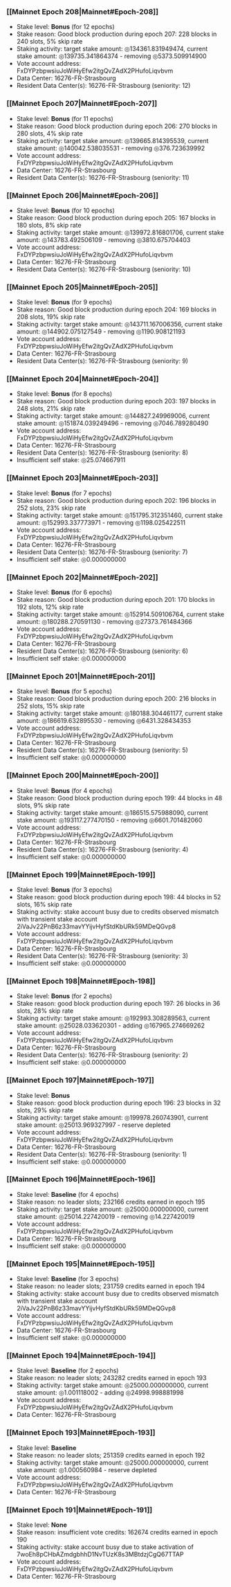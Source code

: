 ### [[Mainnet Epoch 208|Mainnet#Epoch-208]]
* Stake level: **Bonus** (for 12 epochs)
* Stake reason: Good block production during epoch 207: 228 blocks in 240 slots, 5% skip rate
* Staking activity: target stake amount: ◎134361.831949474, current stake amount: ◎139735.341864374 - removing ◎5373.509914900
* Vote account address: FxDYPzbpwsiuJoWiHyEfw2itgQvZAdX2PHufoLiqvbvm
* Data Center: 16276-FR-Strasbourg
* Resident Data Center(s): 16276-FR-Strasbourg (seniority: 12)
### [[Mainnet Epoch 207|Mainnet#Epoch-207]]
* Stake level: **Bonus** (for 11 epochs)
* Stake reason: Good block production during epoch 206: 270 blocks in 280 slots, 4% skip rate
* Staking activity: target stake amount: ◎139665.814395539, current stake amount: ◎140042.538035531 - removing ◎376.723639992
* Vote account address: FxDYPzbpwsiuJoWiHyEfw2itgQvZAdX2PHufoLiqvbvm
* Data Center: 16276-FR-Strasbourg
* Resident Data Center(s): 16276-FR-Strasbourg (seniority: 11)
### [[Mainnet Epoch 206|Mainnet#Epoch-206]]
* Stake level: **Bonus** (for 10 epochs)
* Stake reason: Good block production during epoch 205: 167 blocks in 180 slots, 8% skip rate
* Staking activity: target stake amount: ◎139972.816801706, current stake amount: ◎143783.492506109 - removing ◎3810.675704403
* Vote account address: FxDYPzbpwsiuJoWiHyEfw2itgQvZAdX2PHufoLiqvbvm
* Data Center: 16276-FR-Strasbourg
* Resident Data Center(s): 16276-FR-Strasbourg (seniority: 10)
### [[Mainnet Epoch 205|Mainnet#Epoch-205]]
* Stake level: **Bonus** (for 9 epochs)
* Stake reason: Good block production during epoch 204: 169 blocks in 208 slots, 19% skip rate
* Staking activity: target stake amount: ◎143711.167006356, current stake amount: ◎144902.075127549 - removing ◎1190.908121193
* Vote account address: FxDYPzbpwsiuJoWiHyEfw2itgQvZAdX2PHufoLiqvbvm
* Data Center: 16276-FR-Strasbourg
* Resident Data Center(s): 16276-FR-Strasbourg (seniority: 9)
### [[Mainnet Epoch 204|Mainnet#Epoch-204]]
* Stake level: **Bonus** (for 8 epochs)
* Stake reason: Good block production during epoch 203: 197 blocks in 248 slots, 21% skip rate
* Staking activity: target stake amount: ◎144827.249969006, current stake amount: ◎151874.039249496 - removing ◎7046.789280490
* Vote account address: FxDYPzbpwsiuJoWiHyEfw2itgQvZAdX2PHufoLiqvbvm
* Data Center: 16276-FR-Strasbourg
* Resident Data Center(s): 16276-FR-Strasbourg (seniority: 8)
* Insufficient self stake: ◎25.074667911
### [[Mainnet Epoch 203|Mainnet#Epoch-203]]
* Stake level: **Bonus** (for 7 epochs)
* Stake reason: Good block production during epoch 202: 196 blocks in 252 slots, 23% skip rate
* Staking activity: target stake amount: ◎151795.312351460, current stake amount: ◎152993.337773971 - removing ◎1198.025422511
* Vote account address: FxDYPzbpwsiuJoWiHyEfw2itgQvZAdX2PHufoLiqvbvm
* Data Center: 16276-FR-Strasbourg
* Resident Data Center(s): 16276-FR-Strasbourg (seniority: 7)
* Insufficient self stake: ◎0.000000000
### [[Mainnet Epoch 202|Mainnet#Epoch-202]]
* Stake level: **Bonus** (for 6 epochs)
* Stake reason: Good block production during epoch 201: 170 blocks in 192 slots, 12% skip rate
* Staking activity: target stake amount: ◎152914.509106764, current stake amount: ◎180288.270591130 - removing ◎27373.761484366
* Vote account address: FxDYPzbpwsiuJoWiHyEfw2itgQvZAdX2PHufoLiqvbvm
* Data Center: 16276-FR-Strasbourg
* Resident Data Center(s): 16276-FR-Strasbourg (seniority: 6)
* Insufficient self stake: ◎0.000000000
### [[Mainnet Epoch 201|Mainnet#Epoch-201]]
* Stake level: **Bonus** (for 5 epochs)
* Stake reason: Good block production during epoch 200: 216 blocks in 252 slots, 15% skip rate
* Staking activity: target stake amount: ◎180188.304461177, current stake amount: ◎186619.632895530 - removing ◎6431.328434353
* Vote account address: FxDYPzbpwsiuJoWiHyEfw2itgQvZAdX2PHufoLiqvbvm
* Data Center: 16276-FR-Strasbourg
* Resident Data Center(s): 16276-FR-Strasbourg (seniority: 5)
* Insufficient self stake: ◎0.000000000
### [[Mainnet Epoch 200|Mainnet#Epoch-200]]
* Stake level: **Bonus** (for 4 epochs)
* Stake reason: Good block production during epoch 199: 44 blocks in 48 slots, 9% skip rate
* Staking activity: target stake amount: ◎186515.575988090, current stake amount: ◎193117.277470150 - removing ◎6601.701482060
* Vote account address: FxDYPzbpwsiuJoWiHyEfw2itgQvZAdX2PHufoLiqvbvm
* Data Center: 16276-FR-Strasbourg
* Resident Data Center(s): 16276-FR-Strasbourg (seniority: 4)
* Insufficient self stake: ◎0.000000000
### [[Mainnet Epoch 199|Mainnet#Epoch-199]]
* Stake level: **Bonus** (for 3 epochs)
* Stake reason: good block production during epoch 198: 44 blocks in 52 slots, 16% skip rate
* Staking activity: stake account busy due to credits observed mismatch with transient stake account 2iVaJv22PnB6z33mavYYijvHyfStdKbURk59MDeQGvp8
* Vote account address: FxDYPzbpwsiuJoWiHyEfw2itgQvZAdX2PHufoLiqvbvm
* Data Center: 16276-FR-Strasbourg
* Resident Data Center(s): 16276-FR-Strasbourg (seniority: 3)
* Insufficient self stake: ◎0.000000000
### [[Mainnet Epoch 198|Mainnet#Epoch-198]]
* Stake level: **Bonus** (for 2 epochs)
* Stake reason: good block production during epoch 197: 26 blocks in 36 slots, 28% skip rate
* Staking activity: target stake amount: ◎192993.308289563, current stake amount: ◎25028.033620301 - adding ◎167965.274669262
* Vote account address: FxDYPzbpwsiuJoWiHyEfw2itgQvZAdX2PHufoLiqvbvm
* Data Center: 16276-FR-Strasbourg
* Resident Data Center(s): 16276-FR-Strasbourg (seniority: 2)
* Insufficient self stake: ◎0.000000000
### [[Mainnet Epoch 197|Mainnet#Epoch-197]]
* Stake level: **Bonus**
* Stake reason: good block production during epoch 196: 23 blocks in 32 slots, 29% skip rate
* Staking activity: target stake amount: ◎199978.260743901, current stake amount: ◎25013.969327997 - reserve depleted
* Vote account address: FxDYPzbpwsiuJoWiHyEfw2itgQvZAdX2PHufoLiqvbvm
* Data Center: 16276-FR-Strasbourg
* Resident Data Center(s): 16276-FR-Strasbourg (seniority: 1)
* Insufficient self stake: ◎0.000000000
### [[Mainnet Epoch 196|Mainnet#Epoch-196]]
* Stake level: **Baseline** (for 4 epochs)
* Stake reason: no leader slots; 232166 credits earned in epoch 195
* Staking activity: target stake amount: ◎25000.000000000, current stake amount: ◎25014.227420019 - removing ◎14.227420019
* Vote account address: FxDYPzbpwsiuJoWiHyEfw2itgQvZAdX2PHufoLiqvbvm
* Data Center: 16276-FR-Strasbourg
* Insufficient self stake: ◎0.000000000
### [[Mainnet Epoch 195|Mainnet#Epoch-195]]
* Stake level: **Baseline** (for 3 epochs)
* Stake reason: no leader slots; 231759 credits earned in epoch 194
* Staking activity: stake account busy due to credits observed mismatch with transient stake account 2iVaJv22PnB6z33mavYYijvHyfStdKbURk59MDeQGvp8
* Vote account address: FxDYPzbpwsiuJoWiHyEfw2itgQvZAdX2PHufoLiqvbvm
* Data Center: 16276-FR-Strasbourg
* Insufficient self stake: ◎0.000000000
### [[Mainnet Epoch 194|Mainnet#Epoch-194]]
* Stake level: **Baseline** (for 2 epochs)
* Stake reason: no leader slots; 243282 credits earned in epoch 193
* Staking activity: target stake amount: ◎25000.000000000, current stake amount: ◎1.001118002 - adding ◎24998.998881998
* Vote account address: FxDYPzbpwsiuJoWiHyEfw2itgQvZAdX2PHufoLiqvbvm
* Data Center: 16276-FR-Strasbourg
### [[Mainnet Epoch 193|Mainnet#Epoch-193]]
* Stake level: **Baseline**
* Stake reason: no leader slots; 251359 credits earned in epoch 192
* Staking activity: target stake amount: ◎25000.000000000, current stake amount: ◎1.000560984 - reserve depleted
* Vote account address: FxDYPzbpwsiuJoWiHyEfw2itgQvZAdX2PHufoLiqvbvm
* Data Center: 16276-FR-Strasbourg
### [[Mainnet Epoch 191|Mainnet#Epoch-191]]
* Stake level: **None**
* Stake reason: insufficient vote credits: 162674 credits earned in epoch 190
* Staking activity: stake account busy due to stake activation of 7woEh8pCHbAZmdgbhhD1NvTUzK8s3MBtdzjCgQ67TTAP
* Vote account address: FxDYPzbpwsiuJoWiHyEfw2itgQvZAdX2PHufoLiqvbvm
* Data Center: 16276-FR-Strasbourg